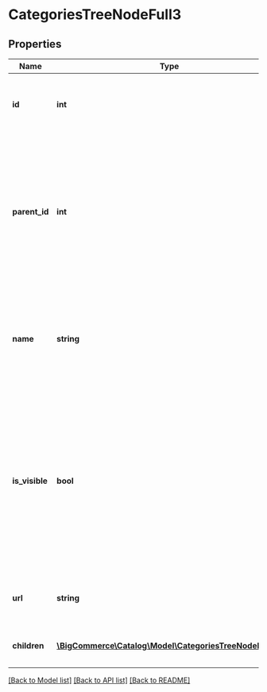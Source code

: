 # CategoriesTreeNodeFull3

## Properties
Name | Type | Description | Notes
------------ | ------------- | ------------- | -------------
**id** | **int** | The unique numeric ID of the category; increments sequentially. | [optional] 
**parent_id** | **int** | The unique numeric ID of the category&#x27;s parent. This field controls where the category sits in the tree of categories that organize the catalog. | [optional] 
**name** | **string** | The name displayed for the category. Name is unique with respect to the category&#x27;s siblings. | [optional] 
**is_visible** | **bool** | Flag to determine whether the product should be displayed to customers browsing the store. If &#x60;true&#x60;, the category will be displayed. If &#x60;false&#x60;, the category will be hidden from view. | [optional] 
**url** | **string** | The custom URL for the category on the storefront. | [optional] 
**children** | [**\BigCommerce\Catalog\Model\CategoriesTreeNodeFull2[]**](CategoriesTreeNodeFull2.md) | The list of children of the category. | [optional] 

[[Back to Model list]](../../README.md#documentation-for-models) [[Back to API list]](../../README.md#documentation-for-api-endpoints) [[Back to README]](../../README.md)

